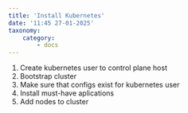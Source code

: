 ```yaml
---
title: 'Install Kubernetes'
date: '11:45 27-01-2025'
taxonomy:
    category:
        - docs
---
```


1. Create kubernetes user to control plane host
2. Bootstrap cluster
3. Make sure that configs exist for kubernetes user
4. Install must-have aplications
5. Add nodes to cluster